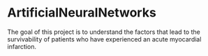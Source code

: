 # ArtificialNeuralNetworks
The goal of this project is to understand the factors that lead to the survivability of patients who have experienced an acute myocardial infarction. 
